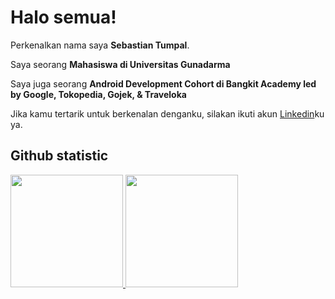 # Halo semua! 

Perkenalkan nama saya **Sebastian Tumpal**.<br>

Saya seorang **Mahasiswa di Universitas Gunadarma**

Saya juga seorang **Android Development Cohort di Bangkit Academy led by Google, Tokopedia, Gojek, & Traveloka**

Jika kamu tertarik untuk berkenalan denganku, silakan ikuti akun [Linkedin](https://www.linkedin.com/in/sebastian-tumpal-sinamo-rambe-84b9a622b/)ku ya.


## Github statistic
<p align="left">
<a href="https://github.com/stsrambe">
  <img height="180em" src="https://github-readme-stats-eight-theta.vercel.app/api?username=penuliscode&show_icons=true&theme=algolia&include_all_commits=true&count_private=true"/>
  <img height="180em" src="https://github-readme-stats-eight-theta.vercel.app/api/top-langs/?username=penuliscode&layout=compact&theme=algolia"/>
</a>
</p>
